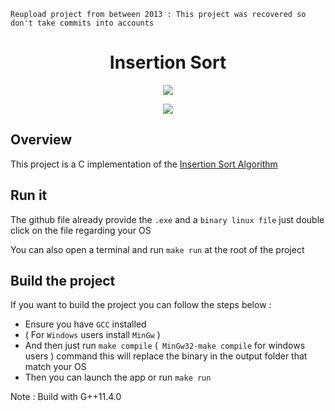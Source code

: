 ``Reupload project from between 2013 : This project was recovered so don't take commits into accounts``

<h1 align="center"> Insertion Sort </h1>
<p align="center">
   <a href="https://fr.wikipedia.org/wiki/C%2B%2B"> 
        <img src="https://img.shields.io/badge/C-%204--2--1?style=for-the-badge&label=language&color=darkblue">
    </a
  
</p>

<p align="center">
 <img  src="https://i.ibb.co/M5pr7JB/Capture-d-cran-du-2024-07-15-02-38-31.png">
</p>


## Overview
This project is a C implementation of the [Insertion Sort Algorithm](https://fr.wikipedia.org/wiki/Tri_par_insertion)

## Run it
The github file already provide the ``.exe`` and a ``binary linux file`` just double click on the file regarding your OS

You can also open a terminal and run ``make run`` at the root of the project

## Build the project
If you want to build the project you can follow the steps below :

- Ensure you have ``GCC`` installed
- ( For ``Windows`` users install ``MinGw`` )
- And then just run ``make compile`` (`` MinGw32-make compile``  for windows users ) command this will replace the binary in the output folder that match your OS
- Then you can launch the app or run ``make run``  


Note : Build with G++11.4.0
